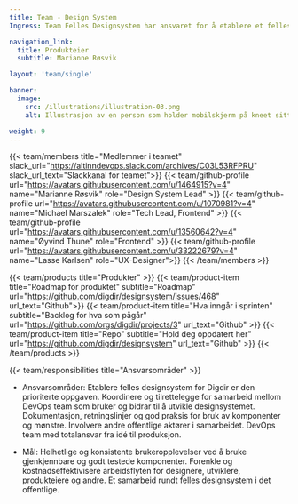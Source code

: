 ```yaml
---
title: Team - Design System
Ingress: Team Felles Designsystem har ansvaret for å etablere et felles designsystem i Digdir med komponenter som utvikles i fellesskap og brukes på tvers av produktteam. Teamet består av ressurser fra flere avdelinger i Digdir. Andre offentlige aktørerer er også involvert.

navigation_link:
  title: Produkteier
  subtitle: Marianne Røsvik

layout: 'team/single'

banner:
  image:
    src: /illustrations/illustration-03.png
    alt: Illustrasjon av en person som holder mobilskjerm på kneet sitt

weight: 9
---
```


{{< team/members title="Medlemmer i teamet" slack_url="https://altinndevops.slack.com/archives/C03L53RFPRU" slack_url_text="Slackkanal for teamet">}}
{{< team/github-profile url="https://avatars.githubusercontent.com/u/1464915?v=4" name="Marianne Røsvik" role="Design System Lead" >}}
{{< team/github-profile url="https://avatars.githubusercontent.com/u/1070981?v=4" name="Michael Marszalek" role="Tech Lead, Frontend" >}}
{{< team/github-profile url="https://avatars.githubusercontent.com/u/13560642?v=4" name="Øyvind Thune" role="Frontend" >}}
{{< team/github-profile url="https://avatars.githubusercontent.com/u/33222679?v=4" name="Lasse Karlsen" role="UX-Designer">}}
{{< /team/members >}}

{{< team/products title="Produkter" >}}
{{< team/product-item title="Roadmap for produktet" subtitle="Roadmap" url="https://github.com/digdir/designsystem/issues/468" url_text="Github">}}
{{< team/product-item title="Hva inngår i sprinten" subtitle="Backlog for hva som pågår" url="https://github.com/orgs/digdir/projects/3" url_text="Github" >}}
{{< team/product-item title="Repo" subtitle="Hold deg oppdatert her" url="https://github.com/digdir/designsystem" url_text="Github" >}}
{{< /team/products >}}

{{< team/responsibilities title="Ansvarsområder" >}}

- Ansvarsområder:
Etablere felles designsystem for Digdir er den prioriterte oppgaven.
Koordinere og tilrettelegge for samarbeid mellom DevOps team som bruker og bidrar til å utvikle designsystemet.
Dokumentasjon, retningslinjer og god praksis for bruk av komponenter og mønstre.
Involvere andre offentlige aktører i samarbeidet.
DevOps team med totalansvar fra idé til produksjon.

- Mål:
Helhetlige og konsistente brukeropplevelser ved å bruke gjenkjennbare og godt testede komponenter.
Forenkle og kostnadseffektivisere arbeidsflyten for designere, utviklere, produkteiere og andre.
Et samarbeid rundt felles designsystem i det offentlige.
